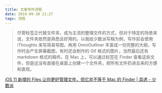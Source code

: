 ```yaml
---
title: 文章写作流程
date: 2019-09-30 21:27
tags: 流程
---
```


> 尽管标签正代替文件夹，成为主流的整理文件的方式，但对于特定的场景来说，文件夹依然是熟悉且好用的。以我给少数派写稿为例，写作前会使用 iThoughts 来写简易导图，再用 OmniOutliner 丰富成一份完整的大纲，写作时会产生屏幕截图，有时还会制作的 Gif 格式的图片，当然最后还有 markdown 格式的稿件。在 Mac 上，可以通过标签在 Finder 查看这些文件，但是远没有直接在桌面上创建一个文件夹，把所有文件扔进去来的方便和直观。

[iOS 11 新增的 Files 让你更好管理文件，但它并不等于 Mac 的 Finder | 具透 - 少数派](https://sspai.com/post/40336)